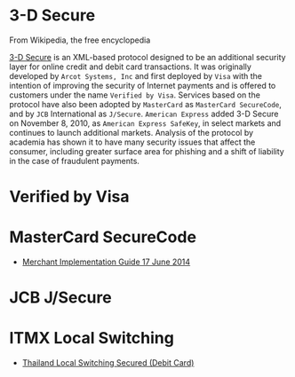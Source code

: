 3-D Secure
===========
From Wikipedia, the free encyclopedia

[3-D Secure](https://en.wikipedia.org/wiki/3-D_Secure) is an XML-based protocol designed to be an additional security layer for online credit and debit card transactions. It was originally developed by `Arcot Systems, Inc` and first deployed by `Visa` with the intention of improving the security of Internet payments and is offered to customers under the name `Verified by Visa`. Services based on the protocol have also been adopted by `MasterCard` as `MasterCard SecureCode`, and by `JCB` International as `J/Secure`. `American Express` added 3-D Secure on November 8, 2010, as `American Express SafeKey`, in select markets and continues to launch additional markets. Analysis of the protocol by academia has shown it to have many security issues that affect the consumer, including greater surface area for phishing and a shift of liability in the case of fraudulent payments.

# Verified by Visa
# MasterCard SecureCode
 - [ Merchant Implementation Guide 17 June 2014](https://github.com/e-payment/3dsecure/blob/master/MasterCardSecureCodeImplGuide.pdf)

# JCB J/Secure

# ITMX Local Switching
 - [Thailand Local Switching Secured (Debit Card)](http://www.itmx.co.th/homepage/service/readNews/id/87)
